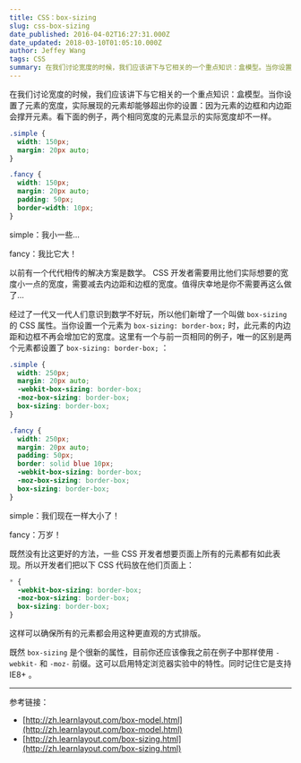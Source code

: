```yaml
---
title: CSS：box-sizing
slug: css-box-sizing
date_published: 2016-04-02T16:27:31.000Z
date_updated: 2018-03-10T01:05:10.000Z
author: Jeffey Wang
tags: CSS
summary: 在我们讨论宽度的时候，我们应该讲下与它相关的一个重点知识：盒模型。当你设置了元素的宽度，实际展现的元素却能够超出你的设置：因为元素的边框和内边距会撑开元素。看下面的例子，两个相同宽度的元素显示的实际宽度却不一样。
---
```


在我们讨论宽度的时候，我们应该讲下与它相关的一个重点知识：盒模型。当你设置了元素的宽度，实际展现的元素却能够超出你的设置：因为元素的边框和内边距会撑开元素。看下面的例子，两个相同宽度的元素显示的实际宽度却不一样。

```css
.simple {
  width: 150px;
  margin: 20px auto;
}

.fancy {
  width: 150px;
  margin: 20px auto;
  padding: 50px;
  border-width: 10px;
}
```

simple：我小一些...

fancy：我比它大！

以前有一个代代相传的解决方案是数学。 CSS 开发者需要用比他们实际想要的宽度小一点的宽度，需要减去内边距和边框的宽度。值得庆幸地是你不需要再这么做了...

经过了一代又一代人们意识到数学不好玩，所以他们新增了一个叫做 `box-sizing` 的 CSS 属性。当你设置一个元素为 `box-sizing: border-box;` 时，此元素的内边距和边框不再会增加它的宽度。这里有一个与前一页相同的例子，唯一的区别是两个元素都设置了 `box-sizing: border-box;` ：

```css
.simple {
  width: 250px;
  margin: 20px auto;
  -webkit-box-sizing: border-box;
  -moz-box-sizing: border-box;
  box-sizing: border-box;
}

.fancy {
  width: 250px;
  margin: 20px auto;
  padding: 50px;
  border: solid blue 10px;
  -webkit-box-sizing: border-box;
  -moz-box-sizing: border-box;
  box-sizing: border-box;
}
```

simple：我们现在一样大小了！

fancy：万岁！

既然没有比这更好的方法，一些 CSS 开发者想要页面上所有的元素都有如此表现。所以开发者们把以下 CSS 代码放在他们页面上：

```css
* {
  -webkit-box-sizing: border-box;
  -moz-box-sizing: border-box;
  box-sizing: border-box;
}
```

这样可以确保所有的元素都会用这种更直观的方式排版。

既然 `box-sizing` 是个很新的属性，目前你还应该像我之前在例子中那样使用 `-webkit-` 和 `-moz-` 前缀。这可以启用特定浏览器实验中的特性。同时记住它是支持 IE8+ 。

---

参考链接：

- [http://zh.learnlayout.com/box-model.html](http://zh.learnlayout.com/box-model.html)
- [http://zh.learnlayout.com/box-sizing.html](http://zh.learnlayout.com/box-sizing.html)
